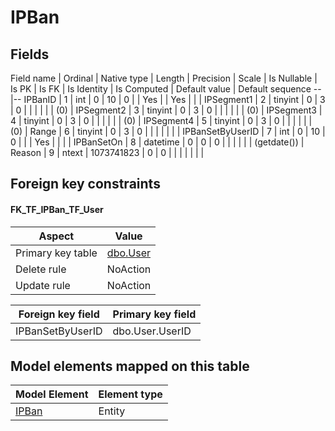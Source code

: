 ﻿IPBan
============

## Fields

Field name | Ordinal | Native type | Length | Precision | Scale | Is Nullable | Is PK | Is FK | Is Identity | Is Computed  | Default value | Default sequence
--|--
IPBanID | 1 | int | 0 | 10 | 0 |  | Yes |  | Yes |  |  | 
IPSegment1 | 2 | tinyint | 0 | 3 | 0 |  |  |  |  |  | (0) | 
IPSegment2 | 3 | tinyint | 0 | 3 | 0 |  |  |  |  |  | (0) | 
IPSegment3 | 4 | tinyint | 0 | 3 | 0 |  |  |  |  |  | (0) | 
IPSegment4 | 5 | tinyint | 0 | 3 | 0 |  |  |  |  |  | (0) | 
Range | 6 | tinyint | 0 | 3 | 0 |  |  |  |  |  |  | 
IPBanSetByUserID | 7 | int | 0 | 10 | 0 |  |  | Yes |  |  |  | 
IPBanSetOn | 8 | datetime | 0 | 0 | 0 |  |  |  |  |  | (getdate()) | 
Reason | 9 | ntext | 1073741823 | 0 | 0 |  |  |  |  |  |  | 

## Foreign key constraints

#### FK_TF_IPBan_TF_User

Aspect | Value
--|--
Primary key table | [dbo.User](../dbo/User.htm)
Delete rule | NoAction
Update rule | NoAction 

Foreign key field | Primary key field
--|--
IPBanSetByUserID | dbo.User.UserID

## Model elements mapped on this table

Model Element | Element type
--|--
[IPBan](../../../EntityModel/_DefaultGroup/Entities/IPBan.htm) | Entity
